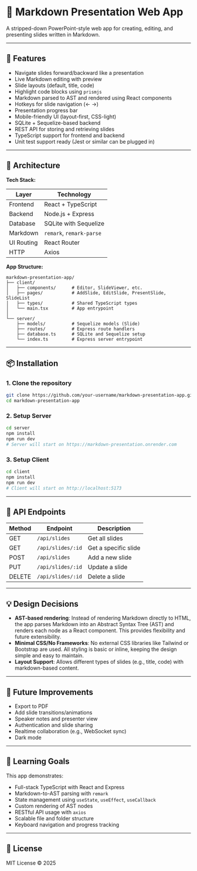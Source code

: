 # 📝 Markdown Presentation Web App

A stripped-down PowerPoint-style web app for creating, editing, and presenting slides written in Markdown.

---

## 🚀 Features

- Navigate slides forward/backward like a presentation
- Live Markdown editing with preview
- Slide layouts (default, title, code)
- Highlight code blocks using `prismjs`
- Markdown parsed to AST and rendered using React components
- Hotkeys for slide navigation (← →)
- Presentation progress bar
- Mobile-friendly UI (layout-first, CSS-light)
- SQLite + Sequelize-based backend
- REST API for storing and retrieving slides
- TypeScript support for frontend and backend
- Unit test support ready (Jest or similar can be plugged in)

---

## 🧱 Architecture

**Tech Stack:**

| Layer      | Technology              |
|------------|-------------------------|
| Frontend   | React + TypeScript      |
| Backend    | Node.js + Express       |
| Database   | SQLite with Sequelize   |
| Markdown   | `remark`, `remark-parse`|
| UI Routing | React Router            |
| HTTP       | Axios                   |

**App Structure:**

```
markdown-presentation-app/
├── client/
│   ├── components/      # Editor, SlideViewer, etc.
│   ├── pages/           # AddSlide, EditSlide, PresentSlide, SlideList
│   ├── types/           # Shared TypeScript types
│   └── main.tsx         # App entrypoint
│
└── server/
    ├── models/          # Sequelize models (Slide)
    ├── routes/          # Express route handlers
    ├── database.ts      # SQLite and Sequelize setup
    └── index.ts         # Express server entrypoint
```

---

## 📦 Installation

### 1. Clone the repository

```bash
git clone https://github.com/your-username/markdown-presentation-app.git
cd markdown-presentation-app
```

### 2. Setup Server

```bash
cd server
npm install
npm run dev
# Server will start on https://markdown-presentation.onrender.com
```

### 3. Setup Client

```bash
cd client
npm install
npm run dev
# Client will start on http://localhost:5173
```

---

## 🧪 API Endpoints

| Method | Endpoint              | Description           |
|--------|-----------------------|-----------------------|
| GET    | `/api/slides`         | Get all slides        |
| GET    | `/api/slides/:id`     | Get a specific slide  |
| POST   | `/api/slides`         | Add a new slide       |
| PUT    | `/api/slides/:id`     | Update a slide        |
| DELETE | `/api/slides/:id`     | Delete a slide        |

---

## 💡 Design Decisions

- **AST-based rendering**: Instead of rendering Markdown directly to HTML, the app parses Markdown into an Abstract Syntax Tree (AST) and renders each node as a React component. This provides flexibility and future extensibility.
- **Minimal CSS/No Frameworks**: No external CSS libraries like Tailwind or Bootstrap are used. All styling is basic or inline, keeping the design simple and easy to maintain.
- **Layout Support**: Allows different types of slides (e.g., title, code) with markdown-based content.

---

## 🎯 Future Improvements

- Export to PDF
- Add slide transitions/animations
- Speaker notes and presenter view
- Authentication and slide sharing
- Realtime collaboration (e.g., WebSocket sync)
- Dark mode

---

## 🧠 Learning Goals

This app demonstrates:

- Full-stack TypeScript with React and Express
- Markdown-to-AST parsing with `remark`
- State management using `useState`, `useEffect`, `useCallback`
- Custom rendering of AST nodes
- RESTful API usage with `axios`
- Scalable file and folder structure
- Keyboard navigation and progress tracking

---

## 🪪 License

MIT License © 2025